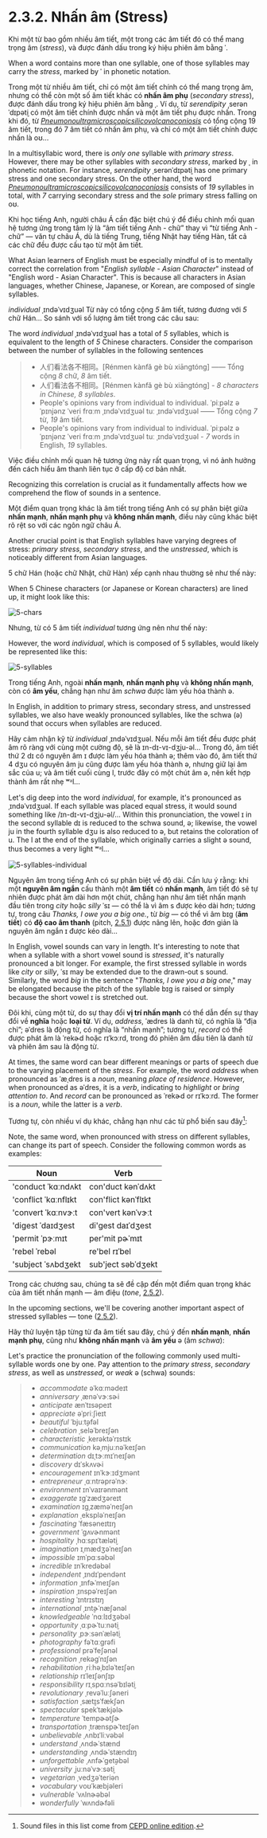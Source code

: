 # 2.3.2. Nhấn âm (Stress)

Khi một từ bao gồm nhiều âm tiết, một trong các âm tiết đó có thể mang trọng âm (_stress_), và được đánh dấu trong ký hiệu phiên âm bằng <span class="pho">ˈ</span>.

When a word contains more than one syllable, one of those syllables may carry the _stress_, marked by <span class="pho">ˈ</span> in phonetic notation.

Trong một từ nhiều âm tiết, chỉ có một âm tiết chính có thể mang trọng âm, nhưng có thể còn một số âm tiết khác có **nhấn âm phụ** (_secondary stress_), được đánh dấu trong ký hiệu phiên âm bằng <span class="pho">ˌ</span>. Ví dụ, từ _serendipity_ <span class="pho alt">ˌserənˈdɪpət̬i</span><span class="speak-word-inline" data-audio-us-male="/audios/us/serendipity-us-male.mp3" data-audio-us-female="/audios/us/serendipity-us-female.mp3"></span> có một âm tiết chính được nhấn và một âm tiết phụ được nhấn. Trong khi đó, từ _[Pneumonoultramicroscopicsilicovolcanoconiosis](https://en.wikipedia.org/wiki/Pneumonoultramicroscopicsilicovolcanoconiosis)_ có tổng cộng 19 âm tiết, trong đó 7 âm tiết có nhấn âm phụ, và chỉ có một âm tiết chính được nhấn là <span class="pho">oʊ</span>...

In a multisyllabic word, there is _only one_ syllable with _primary stress_. However, there may be other syllables with _secondary stress_, marked by <span class="pho">ˌ</span> in phonetic notation. For instance, _serendipity_ <span class="pho alt">ˌserənˈdɪpət̬i</span><span class="speak-word-inline" data-audio-us-male="/audios/us/serendipity-us-male.mp3" data-audio-us-female="/audios/us/serendipity-us-female.mp3"></span> has one primary stress and one secondary stress. On the other hand, the word _[Pneumonoultramicroscopicsilicovolcanoconiosis](https://en.wikipedia.org/wiki/Pneumonoultramicroscopicsilicovolcanoconiosis)_ consists of _19_ syllables in total, with _7_ carrying secondary stress and the _sole_ primary stress falling on <span class="pho">oʊ</span>.

Khi học tiếng Anh, người châu Á cần đặc biệt chú ý để điều chỉnh mối quan hệ tương ứng trong tâm lý là “âm tiết tiếng Anh - chữ” thay vì “từ tiếng Anh - chữ” — văn tự châu Á, dù là tiếng Trung, tiếng Nhật hay tiếng Hàn, tất cả các chữ đều được cấu tạo từ một âm tiết.

What Asian learners of English must be especially mindful of is to mentally correct the correlation from "_English syllable - Asian Character_" instead of "English word - Asian Character". This is because all characters in Asian languages, whether Chinese, Japanese, or Korean, are composed of single syllables.

_individual_ <span class="pho alt">ˌɪndəˈvɪdʒuəl</span><span class="speak-word-inline" data-audio-us-male="/audios/us/individual-us-male.mp3" data-audio-us-female="/audios/us/individual-us-female.mp3"></span> Từ này có tổng cộng _5_ âm tiết, tương đương với _5_ chữ Hán… So sánh với số lượng âm tiết trong các câu sau:

The word _individual_ <span class="pho alt">ˌɪndəˈvɪdʒuəl</span><span class="speak-word-inline" data-audio-us-male="/audios/us/individual-us-male.mp3" data-audio-us-female="/audios/us/individual-us-female.mp3"></span> has a total of _5_ syllables, which is equivalent to the length of _5_ Chinese characters. Consider the comparison between the number of syllables in the following sentences

> - 人们看法各不相同。<span class="pho">[Rénmen kànfǎ gè bù xiāngtóng]</span> —— Tổng cộng _8_ chữ, _8_ âm tiết.
> - 人们看法各不相同。<span class="pho">[Rénmen kànfǎ gè bù xiāngtóng]</span> - _8 characters in Chinese, 8 syllables_.
> - People's opinions vary from individual to individual. <span class="pho alt">ˈpiːpəlz əˈpɪnjənz ˈveri frɑːm ˌɪndəˈvɪdʒuəl tuː ˌɪndəˈvɪdʒuəl</span> —— Tổng cộng _7_ từ, _19_ âm tiết.
> - People's opinions vary from individual to individual. <span class="pho alt">ˈpiːpəlz əˈpɪnjənz ˈveri frɑːm ˌɪndəˈvɪdʒuəl tuː ˌɪndəˈvɪdʒuəl</span> - _7_ words in English, _19_ syllables.

Việc điều chỉnh mối quan hệ tương ứng này rất quan trọng, vì nó ảnh hưởng đến cách hiểu âm thanh liên tục ở cấp độ cơ bản nhất.

Recognizing this correlation is crucial as it fundamentally affects how we comprehend the flow of sounds in a sentence.

Một điểm quan trọng khác là âm tiết trong tiếng Anh có sự phân biệt giữa **nhấn mạnh**, **nhấn mạnh phụ** và **không nhấn mạnh**, điều này cũng khác biệt rõ rệt so với các ngôn ngữ châu Á.

Another crucial point is that English syllables have varying degrees of stress: _primary stress_, _secondary stress_, and the _unstressed_, which is noticeably different from Asian languages.

5 chữ Hán (hoặc chữ Nhật, chữ Hàn) xếp cạnh nhau thường sẽ như thế này:

When 5 Chinese characters (or Japanese or Korean characters) are lined up, it might look like this:

![5-chars](/images/5-chars.svg)

Nhưng, từ có 5 âm tiết _individual_ tương ứng nên như thế này:

However, the word _individual_, which is composed of 5 syllables, would likely be represented like this:

![5-syllables](/images/5-syllables.svg)

Trong tiếng Anh, ngoài **nhấn mạnh**, **nhấn mạnh phụ** và **không nhấn mạnh**, còn có **âm yếu**, chẳng hạn như âm _schwa_ được làm yếu hóa thành <span class="pho">ə</span>.

In English, in addition to primary stress, secondary stress, and unstressed syllables, we also have weakly pronounced syllables, like the schwa (<span class="pho">ə</span>) sound that occurs when syllables are reduced.

Hãy cảm nhận kỹ từ _individual_ <span class="pho alt">ˌɪndəˈvɪdʒuəl</span><span class="speak-word-inline" data-audio-us-male="/audios/us/individual-us-male.mp3" data-audio-us-female="/audios/us/individual-us-female.mp3"></span>. Nếu mỗi âm tiết đều được phát âm rõ ràng với cùng một cường độ, sẽ là <span class="pho alt">ɪn-dɪ-vɪ-dʒju-əl</span>… Trong đó, âm tiết thứ 2 <span class="pho alt">dɪ</span> có nguyên âm <span class="pho">ɪ</span> được làm yếu hóa thành <span class="pho">ə</span>; thêm vào đó, âm tiết thứ 4 <span class="pho alt">dʒu</span> có nguyên âm <span class="pho">ju</span> cũng được làm yếu hóa thành <span class="pho">ə</span>, nhưng giữ lại âm sắc của <span class="pho">u</span>; và âm tiết cuối cùng <span class="pho">l</span>, trước đây có một chút âm <span class="pho">ə</span>, nên kết hợp thành âm rất nhẹ <span class="pho">ʷᵊl</span>…

Let's dig deep into the word _individual_, for example, it's pronounced as <span class="pho alt">ˌɪndəˈvɪdʒuəl</span><span class="speak-word-inline" data-audio-us-male="/audios/us/individual-us-male.mp3" data-audio-us-female="/audios/us/individual-us-female.mp3"></span>. If each syllable was placed equal stress, it would sound something like /ɪn-dɪ-vɪ-dʒju-əl/... Within this pronunciation, the vowel <span class="pho">ɪ</span> in the second syllable <span class="pho alt">dɪ</span> is reduced to the schwa sound, <span class="pho">ə</span>; likewise, the vowel <span class="pho">ju</span> in the fourth syllable <span class="pho alt">dʒu</span> is also reduced to <span class="pho">ə</span>, but retains the coloration of <span class="pho">u</span>. The <span class="pho">l</span> at the end of the syllable, which originally carries a slight <span class="pho">ə</span> sound, thus becomes a very light <span class="pho">ʷᵊl</span>...

![5-syllables-individual](/images/5-syllables-individual.svg)

Nguyên âm trong tiếng Anh có sự phân biệt về độ dài. Cần lưu ý rằng: khi một **nguyên âm ngắn** cấu thành một **âm tiết** có **nhấn mạnh**, âm tiết đó sẽ tự nhiên được phát âm dài hơn một chút, chẳng hạn như âm tiết nhấn mạnh đầu tiên trong _city_ hoặc _silly_ <span class="pho alt">ˈsɪ</span> — có thể là vì âm <span class="pho">s</span> được kéo dài hơn; tương tự, trong câu _Thanks, I owe you a big one._, từ _big_ — có thể vì âm <span class="pho">bɪg</span> (**âm tiết**) có **độ cao âm thanh** (pitch, [2.5.1](2.5.1-pitch)) được nâng lên, hoặc đơn giản là nguyên âm ngắn <span class="pho">ɪ</span> được kéo dài…

In English, vowel sounds can vary in length. It's interesting to note that when a syllable with a short vowel sound is _stressed_, it's naturally pronounced a bit longer. For example, the first stressed syllable in words like _city_ or _silly_, <span class="pho alt">ˈsɪ</span> may be extended due to the drawn-out <span class="pho">s</span> sound. Similarly, the word _big_ in the sentence "_Thanks, I owe you a big one_," may be elongated because the pitch of the syllable <span class="pho">bɪg</span> is raised or simply because the short vowel <span class="pho">ɪ</span> is stretched out.

Đôi khi, cùng một từ, do sự thay đổi **vị trí nhấn mạnh** có thể dẫn đến sự thay đổi về **nghĩa** hoặc **loại từ**. Ví dụ, _address_, <span class="pho alt">ˈædres</span><span class="speak-word-inline" data-audio-us-female="/audios/us/address-noun.mp3"></span> là danh từ, có nghĩa là “địa chỉ”; <span class="pho alt">əˈdres</span><span class="speak-word-inline" data-audio-us-male="/audios/us/address-verb.mp3"></span> là động từ, có nghĩa là “nhấn mạnh”; tương tự, _record_ có thể được phát âm là <span class="pho alt">ˈrekɚd</span><span class="speak-word-inline" data-audio-us-female="/audios/us/record-noun.mp3"></span> hoặc <span class="pho alt">rɪˈkɔːrd</span><span class="speak-word-inline" data-audio-us-female="/audios/us/record-verb.mp3"></span>, trong đó phiên âm đầu tiên là danh từ và phiên âm sau là động từ.

At times, the same word can bear different meanings or parts of speech due to the varying placement of the _stress_. For example, the word _address_ when pronounced as <span class="pho alt">ˈæˌdres</span><span class="speak-word-inline" data-audio-us-female="/audios/us/address-noun.mp3"></span> is a _noun_, meaning _place of residence_. However, when pronounced as <span class="pho alt">əˈdres</span><span class="speak-word-inline" data-audio-us-male="/audios/us/address-verb.mp3"></span>, it is a _verb_, indicating to _highlight_ or _bring attention to_. And _record_ can be pronounced as <span class="pho alt">ˈrekɚd</span><span class="speak-word-inline" data-audio-us-female="/audios/us/record-noun.mp3"></span> or <span class="pho alt">rɪˈkɔːrd</span><span class="speak-word-inline" data-audio-us-female="/audios/us/record-verb.mp3"></span>. The former is a _noun_, while the latter is a _verb_.

Tương tự, còn nhiều ví dụ khác, chẳng hạn như các từ phổ biến sau đây[^1]:

Note, the same word, when pronounced with stress on different syllables, can change its part of speech. Consider the following common words as examples:

| Noun                                                                                                                                       | Verb                                                                                                                                      |
| ------------------------------------------------------------------------------------------------------------------------------------------ | ----------------------------------------------------------------------------------------------------------------------------------------- |
| 'conduct <span class="pho alt">ˈkɑːndʌkt</span> <span class="speak-word-inline" data-audio-us-male="/audios/us/conduct-noun.mp3"></span>   | con'duct <span class="pho alt">kənˈdʌkt</span><span class="speak-word-inline" data-audio-us-male="/audios/us/conduct-verb.mp3"></span>    |
| 'conflict <span class="pho alt">ˈkɑːnflɪkt</span><span class="speak-word-inline" data-audio-us-male="/audios/us/conflict-noun.mp3"></span> | con'flict <span class="pho alt">kənˈflɪkt</span><span class="speak-word-inline" data-audio-us-male="/audios/us/conflict-verb.mp3"></span> |
| 'convert <span class="pho alt">ˈkɑːnvɝːt</span><span class="speak-word-inline" data-audio-us-male="/audios/us/convert-noun.mp3"></span>    | con'vert <span class="pho alt">kənˈvɝːt</span><span class="speak-word-inline" data-audio-us-male="/audios/us/convert-verb.mp3"></span>    |
| 'digest <span class="pho alt">ˈdaɪdʒest</span><span class="speak-word-inline" data-audio-us-male="/audios/us/digest-noun.mp3"></span>      | di'gest <span class="pho alt">daɪˈdʒest</span><span class="speak-word-inline" data-audio-us-male="/audios/us/digest-verb.mp3"></span>     |
| 'permit <span class="pho alt">ˈpɝːmɪt</span><span class="speak-word-inline" data-audio-us-female="/audios/us/permit-noun.mp3"></span>      | per'mit <span class="pho alt">pɚˈmɪt</span><span class="speak-word-inline" data-audio-us-female="/audios/us/permit-verb.mp3"></span>      |
| 'rebel <span class="pho alt">ˈrebəl</span><span class="speak-word-inline" data-audio-us-female="/audios/us/rebel-noun.mp3"></span>         | re'bel <span class="pho alt">rɪˈbel</span><span class="speak-word-inline" data-audio-us-female="/audios/us/rebel-verb.mp3"></span>        |
| 'subject <span class="pho alt">ˈsʌbdʒekt</span><span class="speak-word-inline" data-audio-us-male="/audios/us/subject-noun.mp3"></span>    | sub'ject <span class="pho alt">səbˈdʒekt</span><span class="speak-word-inline" data-audio-us-female="/audios/us/subject-verb.mp3"></span> |

Trong các chương sau, chúng ta sẽ đề cập đến một điểm quan trọng khác của âm tiết nhấn mạnh — âm điệu (_tone_, [2.5.2](2.5.2-tone)).

In the upcoming sections, we'll be covering another important aspect of stressed syllables — tone ([2.5.2](2.5.2-tone)).

Hãy thử luyện tập từng từ đa âm tiết sau đây, chú ý đến **nhấn mạnh**, **nhấn mạnh phụ**, cũng như **không nhấn mạnh** và **âm yếu** <span class="pho">ə</span> (âm _schwa_):

Let's practice the pronunciation of the following commonly used multi-syllable words one by one. Pay attention to the _primary stress_, _secondary stress_, as well as _unstressed_, or _weak_ <span class="pho">ə</span> (schwa) sounds:

> - _accommodate_ <span class="pho alt">əˈkɑːmədeɪt</span><span class="speak-word-inline" data-audio-us-male="/audios/us/accommodate-us-male.mp3" data-audio-us-female="/audios/us/accommodate-us-female.mp3"></span>
> - _anniversary_ <span class="pho alt">ˌænəˈvɝːsɚi</span><span class="speak-word-inline" data-audio-us-male="/audios/us/anniversary-us-male.mp3" data-audio-us-female="/audios/us/anniversary-us-female.mp3"></span>
> - _anticipate_ <span class="pho alt">ænˈtɪsəpeɪt</span><span class="speak-word-inline" data-audio-us-male="/audios/us/anticipate-us-male.mp3" data-audio-us-female="/audios/us/anticipate-us-female.mp3"></span>
> - _appreciate_ <span class="pho alt">əˈpriːʃieɪt</span><span class="speak-word-inline" data-audio-us-male="/audios/us/appreciate-us-male.mp3" data-audio-us-female="/audios/us/appreciate-us-female.mp3"></span>
> - _beautiful_ <span class="pho alt">ˈbjuːt̬əfəl</span><span class="speak-word-inline" data-audio-us-male="/audios/us/beautiful-us-male.mp3" data-audio-us-female="/audios/us/beautiful-us-female.mp3"></span>
> - _celebration_ <span class="pho alt">ˌseləˈbreɪʃən</span><span class="speak-word-inline" data-audio-us-male="/audios/us/celebration-us-male.mp3" data-audio-us-female="/audios/us/celebration-us-female.mp3"></span>
> - _characteristic_ <span class="pho alt">ˌkerəktəˈrɪstɪk</span><span class="speak-word-inline" data-audio-us-male="/audios/us/characteristic-us-male.mp3" data-audio-us-female="/audios/us/characteristic-us-female.mp3"></span>
> - _communication_ <span class="pho alt">kəˌmjuːnəˈkeɪʃən</span><span class="speak-word-inline" data-audio-us-male="/audios/us/communication-us-male.mp3" data-audio-us-female="/audios/us/communication-us-female.mp3"></span>
> - _determination_ <span class="pho alt">dɪˌtɝːmɪˈneɪʃən</span><span class="speak-word-inline" data-audio-us-male="/audios/us/determination-us-male.mp3" data-audio-us-female="/audios/us/determination-us-female.mp3"></span>
> - _discovery_ <span class="pho alt">dɪˈskʌvɚi</span><span class="speak-word-inline" data-audio-us-male="/audios/us/discovery-us-male.mp3" data-audio-us-female="/audios/us/discovery-us-female.mp3"></span>
> - _encouragement_ <span class="pho alt">ɪnˈkɝːɪdʒmənt</span><span class="speak-word-inline" data-audio-us-male="/audios/us/encouragement-us-male.mp3" data-audio-us-female="/audios/us/encouragement-us-female.mp3"></span>
> - _entrepreneur_ <span class="pho alt">ˌɑːntrəprəˈnɝː</span><span class="speak-word-inline" data-audio-us-male="/audios/us/entrepreneur-us-male.mp3" data-audio-us-female="/audios/us/entrepreneur-us-female.mp3"></span>
> - _environment_ <span class="pho alt">ɪnˈvaɪrənmənt</span><span class="speak-word-inline" data-audio-us-male="/audios/us/environment-us-male.mp3" data-audio-us-female="/audios/us/environment-us-female.mp3"></span>
> - _exaggerate_ <span class="pho alt">ɪɡˈzædʒəreɪt</span><span class="speak-word-inline" data-audio-us-male="/audios/us/exaggerate-us-male.mp3" data-audio-us-female="/audios/us/exaggerate-us-female.mp3"></span>
> - _examination_ <span class="pho alt">ɪɡˌzæməˈneɪʃən</span><span class="speak-word-inline" data-audio-us-male="/audios/us/examination-us-male.mp3" data-audio-us-female="/audios/us/examination-us-female.mp3"></span>
> - _explanation_ <span class="pho alt">ˌekspləˈneɪʃən</span><span class="speak-word-inline" data-audio-us-male="/audios/us/explanation-us-male.mp3" data-audio-us-female="/audios/us/explanation-us-female.mp3"></span>
> - _fascinating_ <span class="pho alt">ˈfæsəneɪtɪŋ</span><span class="speak-word-inline" data-audio-us-male="/audios/us/fascinating-us-male.mp3" data-audio-us-female="/audios/us/fascinating-us-female.mp3"></span>
> - _government_ <span class="pho alt">ˈɡʌvɚnmənt</span><span class="speak-word-inline" data-audio-us-male="/audios/us/government-us-male.mp3" data-audio-us-female="/audios/us/government-us-female.mp3"></span>
> - _hospitality_ <span class="pho alt">ˌhɑːspɪˈtælət̬i</span><span class="speak-word-inline" data-audio-us-male="/audios/us/hospitality-us-male.mp3" data-audio-us-female="/audios/us/hospitality-us-female.mp3"></span>
> - _imagination_ <span class="pho alt">ɪˌmædʒəˈneɪʃən</span><span class="speak-word-inline" data-audio-us-male="/audios/us/imagination-us-male.mp3" data-audio-us-female="/audios/us/imagination-us-female.mp3"></span>
> - _impossible_ <span class="pho alt">ɪmˈpɑːsəbəl</span><span class="speak-word-inline" data-audio-us-male="/audios/us/impossible-us-male.mp3" data-audio-us-female="/audios/us/impossible-us-female.mp3"></span>
> - _incredible_ <span class="pho alt">ɪnˈkredəbəl</span><span class="speak-word-inline" data-audio-us-male="/audios/us/incredible-us-male.mp3" data-audio-us-female="/audios/us/incredible-us-female.mp3"></span>
> - _independent_ <span class="pho alt">ˌɪndɪˈpendənt</span><span class="speak-word-inline" data-audio-us-male="/audios/us/independent-us-male.mp3" data-audio-us-female="/audios/us/independent-us-female.mp3"></span>
> - _information_ <span class="pho alt">ˌɪnfɚˈmeɪʃən</span><span class="speak-word-inline" data-audio-us-male="/audios/us/information-us-male.mp3" data-audio-us-female="/audios/us/information-us-female.mp3"></span>
> - _inspiration_ <span class="pho alt">ˌɪnspəˈreɪʃən</span><span class="speak-word-inline" data-audio-us-male="/audios/us/inspiration-us-male.mp3" data-audio-us-female="/audios/us/inspiration-us-female.mp3"></span>
> - _interesting_ <span class="pho alt">ˈɪntrɪstɪŋ</span><span class="speak-word-inline" data-audio-us-male="/audios/us/interesting-us-male.mp3" data-audio-us-female="/audios/us/interesting-us-female.mp3"></span>
> - _international_ <span class="pho alt">ˌɪnt̬ɚˈnæʃənəl</span><span class="speak-word-inline" data-audio-us-male="/audios/us/international-us-male.mp3" data-audio-us-female="/audios/us/international-us-female.mp3"></span>
> - _knowledgeable_ <span class="pho alt">ˈnɑːlɪdʒəbəl</span><span class="speak-word-inline" data-audio-us-male="/audios/us/knowledgeable-us-male.mp3" data-audio-us-female="/audios/us/knowledgeable-us-female.mp3"></span>
> - _opportunity_ <span class="pho alt">ˌɑːpɚˈtuːnət̬i</span><span class="speak-word-inline" data-audio-us-male="/audios/us/opportunity-us-male.mp3" data-audio-us-female="/audios/us/opportunity-us-female.mp3"></span>
> - _personality_ <span class="pho alt">ˌpɝːsənˈælət̬i</span><span class="speak-word-inline" data-audio-us-male="/audios/us/personality-us-male.mp3" data-audio-us-female="/audios/us/personality-us-female.mp3"></span>
> - _photography_ <span class="pho alt">fəˈtɑːɡrəfi</span><span class="speak-word-inline" data-audio-us-male="/audios/us/photography-us-male.mp3" data-audio-us-female="/audios/us/photography-us-female.mp3"></span>
> - _professional_ <span class="pho alt">prəˈfeʃənəl</span><span class="speak-word-inline" data-audio-us-male="/audios/us/professional-us-male.mp3" data-audio-us-female="/audios/us/professional-us-female.mp3"></span>
> - _recognition_ <span class="pho alt">ˌrekəɡˈnɪʃən</span><span class="speak-word-inline" data-audio-us-male="/audios/us/recognition-us-male.mp3" data-audio-us-female="/audios/us/recognition-us-female.mp3"></span>
> - _rehabilitation_ <span class="pho alt">ˌriːhəˌbɪləˈteɪʃən</span><span class="speak-word-inline" data-audio-us-male="/audios/us/rehabilitation-us-male.mp3" data-audio-us-female="/audios/us/rehabilitation-us-female.mp3"></span>
> - _relationship_ <span class="pho alt">rɪˈleɪʃənʃɪp</span><span class="speak-word-inline" data-audio-us-male="/audios/us/relationship-us-male.mp3" data-audio-us-female="/audios/us/relationship-us-female.mp3"></span>
> - _responsibility_ <span class="pho alt">rɪˌspɑːnsəˈbɪlət̬i</span><span class="speak-word-inline" data-audio-us-male="/audios/us/responsibility-us-male.mp3" data-audio-us-female="/audios/us/responsibility-us-female.mp3"></span>
> - _revolutionary_ <span class="pho alt">ˌrevəˈluːʃəneri</span><span class="speak-word-inline" data-audio-us-male="/audios/us/revolutionary-us-male.mp3" data-audio-us-female="/audios/us/revolutionary-us-female.mp3"></span>
> - _satisfaction_ <span class="pho alt">ˌsæt̬ɪsˈfækʃən</span><span class="speak-word-inline" data-audio-us-male="/audios/us/satisfaction-us-male.mp3" data-audio-us-female="/audios/us/satisfaction-us-female.mp3"></span>
> - _spectacular_ <span class="pho alt">spekˈtækjəlɚ</span><span class="speak-word-inline" data-audio-us-male="/audios/us/spectacular-us-male.mp3" data-audio-us-female="/audios/us/spectacular-us-female.mp3"></span>
> - _temperature_ <span class="pho alt">ˈtempɚətʃɚ</span><span class="speak-word-inline" data-audio-us-male="/audios/us/temperature-us-male.mp3" data-audio-us-female="/audios/us/temperature-us-female.mp3"></span>
> - _transportation_ <span class="pho alt">ˌtrænspɚˈteɪʃən</span><span class="speak-word-inline" data-audio-us-male="/audios/us/transportation-us-male.mp3" data-audio-us-female="/audios/us/transportation-us-female.mp3"></span>
> - _unbelievable_ <span class="pho alt">ˌʌnbɪˈliːvəbəl</span><span class="speak-word-inline" data-audio-us-male="/audios/us/unbelievable-us-male.mp3" data-audio-us-female="/audios/us/unbelievable-us-female.mp3"></span>
> - _understand_ <span class="pho alt">ˌʌndɚˈstænd</span><span class="speak-word-inline" data-audio-us-male="/audios/us/understand-us-male.mp3" data-audio-us-female="/audios/us/understand-us-female.mp3"></span>
> - _understanding_ <span class="pho alt">ˌʌndɚˈstændɪŋ</span><span class="speak-word-inline" data-audio-us-male="/audios/us/understanding-us-male.mp3" data-audio-us-female="/audios/us/understanding-us-female.mp3"></span>
> - _unforgettable_ <span class="pho alt">ˌʌnfɚˈɡet̬əbəl</span><span class="speak-word-inline" data-audio-us-male="/audios/us/unforgettable-us-male.mp3" data-audio-us-female="/audios/us/unforgettable-us-female.mp3"></span>
> - _university_ <span class="pho alt">ˌjuːnəˈvɝːsət̬i</span><span class="speak-word-inline" data-audio-us-male="/audios/us/university-us-male.mp3" data-audio-us-female="/audios/us/university-us-female.mp3"></span>
> - _vegetarian_ <span class="pho alt">ˌvedʒəˈteriən</span><span class="speak-word-inline" data-audio-us-male="/audios/us/vegetarian-us-male.mp3" data-audio-us-female="/audios/us/vegetarian-us-female.mp3"></span>
> - _vocabulary_ <span class="pho alt">voʊˈkæbjəleri</span><span class="speak-word-inline" data-audio-us-male="/audios/us/vocabulary-us-male.mp3" data-audio-us-female="/audios/us/vocabulary-us-female.mp3"></span>
> - _vulnerable_ <span class="pho alt">ˈvʌlnɚəbəl</span><span class="speak-word-inline" data-audio-us-male="/audios/us/vulnerable-us-male.mp3" data-audio-us-female="/audios/us/vulnerable-us-female.mp3"></span>
> - _wonderfully_ <span class="pho alt">ˈwʌndɚfəli</span><span class="speak-word-inline" data-audio-us-male="/audios/us/wonderfully-us-male.mp3" data-audio-us-female="/audios/us/wonderfully-us-female.mp3"></span>

[^1]: Sound files in this list come from [CEPD online edition](https://dictionary.cambridge.org/pronunciation/).
